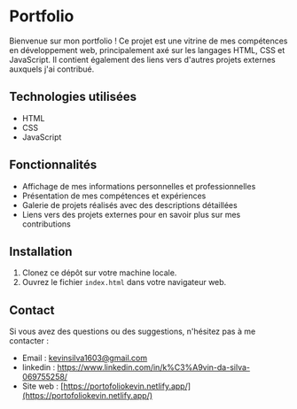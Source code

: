 # Portfolio

Bienvenue sur mon portfolio ! Ce projet est une vitrine de mes compétences en développement web, principalement axé sur les langages HTML, CSS et JavaScript. Il contient également des liens vers d'autres projets externes auxquels j'ai contribué.

## Technologies utilisées

-   HTML
-   CSS
-   JavaScript

## Fonctionnalités

-   Affichage de mes informations personnelles et professionnelles
-   Présentation de mes compétences et expériences
-   Galerie de projets réalisés avec des descriptions détaillées
-   Liens vers des projets externes pour en savoir plus sur mes contributions

## Installation

1. Clonez ce dépôt sur votre machine locale.
2. Ouvrez le fichier `index.html` dans votre navigateur web.

## Contact

Si vous avez des questions ou des suggestions, n'hésitez pas à me contacter :

-   Email : kevinsilva1603@gmail.com
-   linkedin : https://www.linkedin.com/in/k%C3%A9vin-da-silva-069755258/
-   Site web : [https://portofoliokevin.netlify.app/](https://portofoliokevin.netlify.app/)

